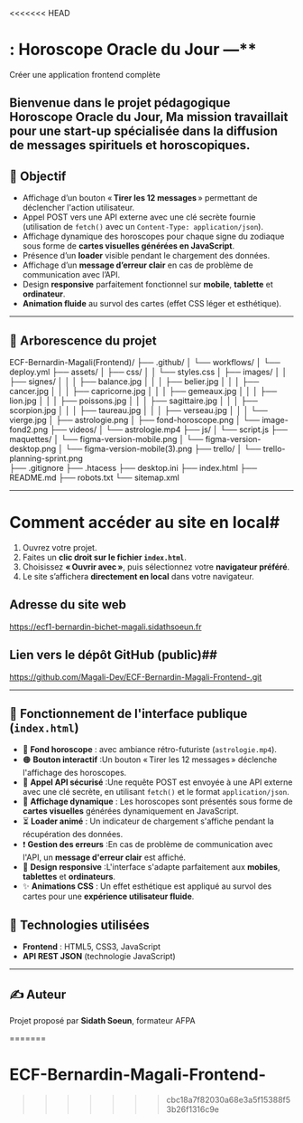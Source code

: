 <<<<<<< HEAD
# : Horoscope Oracle du Jour —**  
Créer une application frontend complète

Bienvenue dans le projet pédagogique **Horoscope Oracle du Jour**, Ma mission travaillait pour une start-up spécialisée dans la diffusion de messages spirituels et
horoscopiques.
---

## 🚀 Objectif

- Affichage d’un bouton « **Tirer les 12 messages** » permettant de déclencher l'action utilisateur.
- Appel POST vers une API externe avec une clé secrète fournie (utilisation de `fetch()` avec un `Content-Type: application/json`).
- Affichage dynamique des horoscopes pour chaque signe du zodiaque sous forme de **cartes visuelles générées en JavaScript**.
- Présence d’un **loader** visible pendant le chargement des données.
- Affichage d’un **message d’erreur clair** en cas de problème de communication avec l’API.
- Design **responsive** parfaitement fonctionnel sur **mobile**, **tablette** et **ordinateur**.
- **Animation fluide** au survol des cartes (effet CSS léger et esthétique).


---

## 📁 Arborescence du projet
ECF-Bernardin-Magali(Frontend)/
├── .github/
│   └── workflows/
│       └── deploy.yml
├── assets/
│   ├── css/
│   │   └── styles.css
│   ├── images/
│   │   ├── signes/
│   │   │   ├── balance.jpg
│   │   │   ├── belier.jpg
│   │   │   ├── cancer.jpg
│   │   │   ├── capricorne.jpg
│   │   │   ├── gemeaux.jpg
│   │   │   ├── lion.jpg
│   │   │   ├── poissons.jpg
│   │   │   ├── sagittaire.jpg
│   │   │   ├── scorpion.jpg
│   │   │   ├── taureau.jpg
│   │   │   ├── verseau.jpg
│   │   │   └── vierge.jpg
│   ├── astrologie.png
│   ├── fond-horoscope.png
│   └── image-fond2.png
├── videos/
│   └── astrologie.mp4
├── js/
│   └── script.js
├── maquettes/
│   └── figma-version-mobile.png
│   └── figma-version-desktop.png
│   └── figma-version-mobile(3).png
├── trello/
│   └── trello-planning-sprint.png   
├── .gitignore
├── .htacess
├── desktop.ini
├── index.html
├── README.md
├── robots.txt
└── sitemap.xml

---
# Comment accéder au site en local#

1. Ouvrez votre projet.
2. Faites un **clic droit sur le fichier `index.html`**.
3. Choisissez **« Ouvrir avec »**, puis sélectionnez votre **navigateur préféré**.
4. Le site s’affichera **directement en local** dans votre navigateur.

## Adresse du site web ##
 https://ecf1-bernardin-bichet-magali.sidathsoeun.fr


## Lien vers le dépôt GitHub (public)##
https://github.com/Magali-Dev/ECF-Bernardin-Magali-Frontend-.git

---
## 📡 Fonctionnement de l'interface publique (`index.html`)

- 🎥 **Fond horoscope** : avec ambiance rétro-futuriste (`astrologie.mp4`).
- 🟠 **Bouton interactif** :Un bouton « Tirer les 12 messages » déclenche l'affichage des horoscopes.
- 🔐 **Appel API sécurisé** :Une requête POST est envoyée à une API externe avec une clé secrète, en utilisant `fetch()` et le format `application/json`.
- 🧠 **Affichage dynamique** : Les horoscopes sont présentés sous forme de **cartes visuelles** générées dynamiquement en JavaScript.
- ⏳ **Loader animé** : Un indicateur de chargement s'affiche pendant la récupération des données.
- ❗ **Gestion des erreurs** :En cas de problème de communication avec l'API, un **message d'erreur clair** est affiché.
- 📱 **Design responsive** :L'interface s'adapte parfaitement aux **mobiles**, **tablettes** et **ordinateurs**.
- ✨ **Animations CSS** : Un effet esthétique est appliqué au survol des cartes pour une **expérience utilisateur fluide**.

## 🧰 Technologies utilisées

- **Frontend** : HTML5, CSS3, JavaScript
- **API REST JSON** (technologie JavaScript) 

---
## ✍️ Auteur

Projet proposé par **Sidath Soeun**, formateur AFPA  








=======
# ECF-Bernardin-Magali-Frontend-
>>>>>>> cbc18a7f82030a68e3a5f15388f53b26f1316c9e
